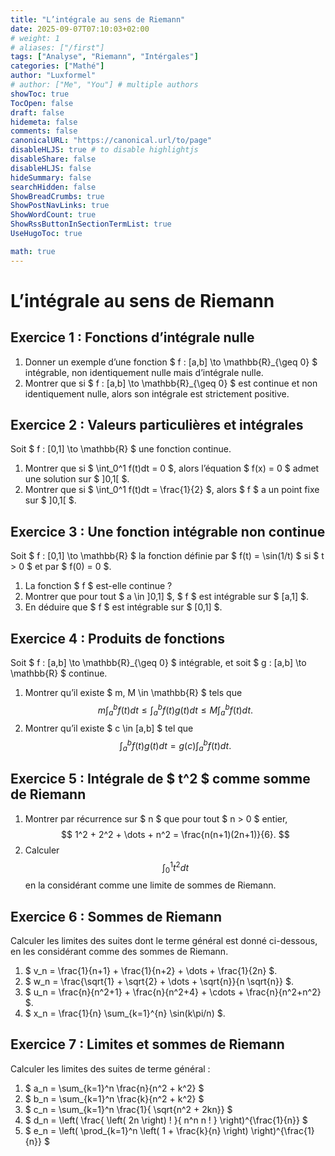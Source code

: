 ```yaml
---
title: "L’intégrale au sens de Riemann"
date: 2025-09-07T07:10:03+02:00
# weight: 1
# aliases: ["/first"]
tags: ["Analyse", "Riemann", "Intérgales"]
categories: ["Mathé"]
author: "Luxformel"
# author: ["Me", "You"] # multiple authors
showToc: true
TocOpen: false
draft: false
hidemeta: false
comments: false
canonicalURL: "https://canonical.url/to/page"
disableHLJS: true # to disable highlightjs
disableShare: false
disableHLJS: false
hideSummary: false
searchHidden: false
ShowBreadCrumbs: true
ShowPostNavLinks: true
ShowWordCount: true
ShowRssButtonInSectionTermList: true
UseHugoToc: true

math: true
---
```

# L’intégrale au sens de Riemann

## Exercice 1 : Fonctions d’intégrale nulle

1. Donner un exemple d’une fonction $ f : [a,b] \to \mathbb{R}_{\geq 0} $ intégrable, non identiquement nulle mais d’intégrale nulle.
2. Montrer que si $ f : [a,b] \to \mathbb{R}_{\geq 0} $ est continue et non identiquement nulle, alors son intégrale est strictement positive.

## Exercice 2 : Valeurs particulières et intégrales

Soit $ f : [0,1] \to \mathbb{R} $ une fonction continue.

1. Montrer que si $ \int_0^1 f(t)dt = 0 $, alors l’équation $ f(x) = 0 $ admet une solution sur $ ]0,1[ $.
2. Montrer que si $ \int_0^1 f(t)dt = \frac{1}{2} $, alors $ f $ a un point fixe sur $ ]0,1[ $.

## Exercice 3 : Une fonction intégrable non continue

Soit $ f : [0,1] \to \mathbb{R} $ la fonction définie par $ f(t) = \sin(1/t) $ si $ t > 0 $ et par $ f(0) = 0 $.

1. La fonction $ f $ est-elle continue ?
2. Montrer que pour tout $ a \in ]0,1] $, $ f $ est intégrable sur $ [a,1] $.
3. En déduire que $ f $ est intégrable sur $ [0,1] $.

## Exercice 4 : Produits de fonctions

Soit $ f : [a,b] \to \mathbb{R}_{\geq 0} $ intégrable, et soit $ g : [a,b] \to \mathbb{R} $ continue.

1. Montrer qu’il existe $ m, M \in \mathbb{R} $ tels que  
   $$
   m \int_a^b f(t)dt \leq \int_a^b f(t)g(t)dt \leq M \int_a^b f(t)dt.
   $$
2. Montrer qu’il existe $ c \in [a,b] $ tel que  
   $$
   \int_a^b f(t)g(t)dt = g(c) \int_a^b f(t)dt.
   $$

## Exercice 5 : Intégrale de $ t^2 $ comme somme de Riemann

1. Montrer par récurrence sur $ n $ que pour tout $ n > 0 $ entier,  
   $$
   1^2 + 2^2 + \dots + n^2 = \frac{n(n+1)(2n+1)}{6}.
   $$
2. Calculer  
   $$
   \int_0^1 t^2dt
   $$
   en la considérant comme une limite de sommes de Riemann.

## Exercice 6 : Sommes de Riemann

Calculer les limites des suites dont le terme général est donné ci-dessous, en les considérant comme des sommes de Riemann.

1. $ v_n = \frac{1}{n+1} + \frac{1}{n+2} + \dots + \frac{1}{2n} $.
2. $ w_n = \frac{\sqrt{1} + \sqrt{2} + \dots + \sqrt{n}}{n \sqrt{n}} $.
3. $ u_n = \frac{n}{n^2+1} + \frac{n}{n^2+4} + \cdots + \frac{n}{n^2+n^2} $.
4. $ x_n = \frac{1}{n} \sum_{k=1}^{n} \sin(k\pi/n) $.

## Exercice 7 : Limites et sommes de Riemann

Calculer les limites des suites de terme général :

1. $ a_n = \sum_{k=1}^n \frac{n}{n^2 + k^2} $
2. $ b_n = \sum_{k=1}^n \frac{k}{n^2 + k^2} $
3. $ c_n = \sum_{k=1}^n \frac{1}{ \sqrt{n^2 + 2kn}} $
4. $ d_n = \left( \frac{ \left( 2n \right) ! }{ n^n n ! } \right)^{\frac{1}{n}} $
5. $ e_n = \left( \prod_{k=1}^n \left( 1 + \frac{k}{n} \right) \right)^{\frac{1}{n}} $ 